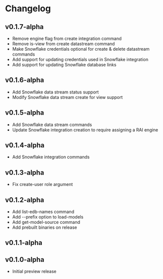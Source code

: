 # Changelog

## v0.1.7-alpha

* Remove engine flag from create integration command
* Remove is-view from create datastream command
* Make Snowflake credentials optional for create & delete datastream commands
* Add support for updating credentials used in Snowflake integration
* Add support for updating Snowflake database links

## v0.1.6-alpha
* Add Snowflake data stream status support
* Modify Snowflake data stream create for view support

## v0.1.5-alpha

* Add Snowflake data stream commands
* Update Snowflake integration creation to require assigning a RAI engine

## v0.1.4-alpha

* Add Snowflake integration commands

## v0.1.3-alpha

* Fix create-user role argument

## v0.1.2-alpha

* Add list-edb-names command
* Add --prefix option to load-models
* Add get-model-source command
* Add prebuilt binaries on release

## v0.1.1-alpha

## v0.1.0-alpha

* Initial preview release
